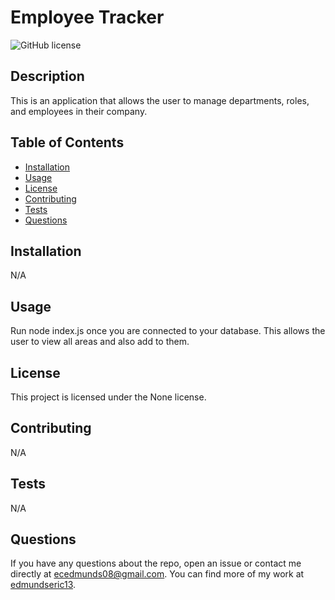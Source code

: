 # Employee Tracker

  ![GitHub license](https://img.shields.io/badge/license-None-blue.svg)

  ## Description

  This is an application that allows the user to manage departments, roles, and employees in their company.

  ## Table of Contents

  - [Installation](#installation)
  - [Usage](#usage)
  - [License](#license)
  - [Contributing](#contributing)
  - [Tests](#tests)
  - [Questions](#questions)

  ## Installation

  N/A

  ## Usage

  Run node index.js once you are connected to your database. This allows the user to view all areas and also add to them.

  ## License

  This project is licensed under the None license.

  ## Contributing

  N/A

  ## Tests

  N/A

  ## Questions

  If you have any questions about the repo, open an issue or contact me directly at ecedmunds08@gmail.com. You can find more of my work at [edmundseric13](https://github.com/edmundseric13/).
  